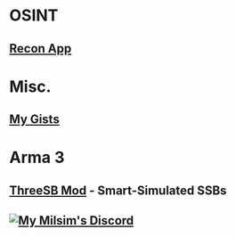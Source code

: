 # OSINT
## [Recon App](https://recon.us.com)

# Misc.
## [ My Gists](https://gist.github.com/hostinfodev)

# Arma 3 
## [ThreeSB Mod](https://github.com/hostinfodev/ThreeSB) - Smart-Simulated SSBs

## [![My Milsim's Discord](https://logos-world.net/wp-content/uploads/2020/12/Discord-Logo.png)](https://discord.gg/QftAGcvbDT)
